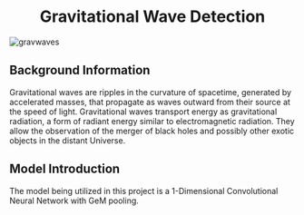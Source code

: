 <h1 align="center"> Gravitational Wave Detection </h1>

![gravwaves](https://user-images.githubusercontent.com/74719644/190588055-d356550c-a2bc-40d2-9cd9-77f3ea4366a4.jpg)

## Background Information

Gravitational waves are ripples in the curvature of spacetime, generated by accelerated masses, that propagate as waves outward from their source at the speed of light. Gravitational waves transport energy as gravitational radiation, a form of radiant energy similar to electromagnetic radiation. They allow the observation of the merger of black holes and possibly other exotic objects in the distant Universe.

## Model Introduction

The model being utilized in this project is a 1-Dimensional Convolutional Neural Network with GeM pooling.

